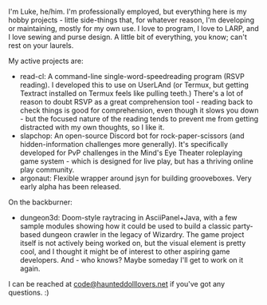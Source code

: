 I'm Luke, he/him. I'm professionally employed, but everything here is my hobby projects - little side-things that, for whatever reason, I'm developing or maintaining, mostly for my own use. I love to program, I love to LARP, and I love sewing and purse design. A little bit of everything, you know; can't rest on your laurels. 

My active projects are: 
- read-cl: A command-line single-word-speedreading program (RSVP reading). I developed this to use on UserLAnd (or Termux, but getting Textract installed on Termux feels like pulling teeth.) There's a lot of reason to doubt RSVP as a great comprehension tool - reading back to check things is good for comprehension, even though it slows you down - but the focused nature of the reading tends to prevent me from getting distracted with my own thoughts, so I like it.
- slapchop: An open-source Discord bot for rock-paper-scissors (and hidden-information challenges more generally). It's specifically developed for PvP challenges in the Mind's Eye Theater roleplaying game system - which is designed for live play, but has a thriving online play community. 
- argonaut: Flexible wrapper around jsyn for building grooveboxes. Very early alpha has been released.

On the backburner: 
- dungeon3d: Doom-style raytracing in AsciiPanel+Java, with a few sample modules showing how it could be used to build a classic party-based dungeon crawler in the legacy of Wizardry. The game project itself is not actively being worked on, but the visual element is pretty cool, and I thought it might be of interest to other aspiring game developers. And - who knows? Maybe someday I'll get to work on it again.

I can be reached at code@haunteddolllovers.net if you've got any questions. :)

<!---
luke-hdl/luke-hdl is a ✨ special ✨ repository because its `README.md` (this file) appears on your GitHub profile.
You can click the Preview link to take a look at your changes.
--->

